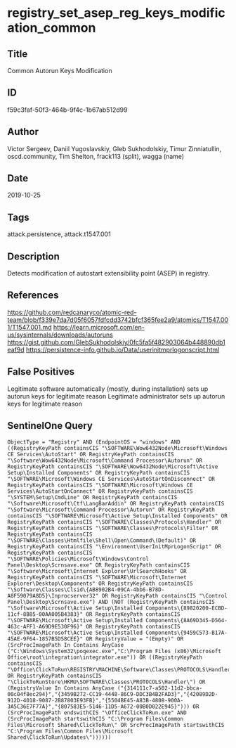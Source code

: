 # registry_set_asep_reg_keys_modification_common

## Title
Common Autorun Keys Modification

## ID
f59c3faf-50f3-464b-9f4c-1b67ab512d99

## Author
Victor Sergeev, Daniil Yugoslavskiy, Gleb Sukhodolskiy, Timur Zinniatullin, oscd.community, Tim Shelton, frack113 (split), wagga (name)

## Date
2019-10-25

## Tags
attack.persistence, attack.t1547.001

## Description
Detects modification of autostart extensibility point (ASEP) in registry.

## References
https://github.com/redcanaryco/atomic-red-team/blob/f339e7da7d05f6057fdfcdd3742bfcf365fee2a9/atomics/T1547.001/T1547.001.md
https://learn.microsoft.com/en-us/sysinternals/downloads/autoruns
https://gist.github.com/GlebSukhodolskiy/0fc5fa5f482903064b448890db1eaf9d
https://persistence-info.github.io/Data/userinitmprlogonscript.html

## False Positives
Legitimate software automatically (mostly, during installation) sets up autorun keys for legitimate reason
Legitimate administrator sets up autorun keys for legitimate reason

## SentinelOne Query
```
ObjectType = "Registry" AND (EndpointOS = "windows" AND ((RegistryKeyPath containsCIS "\SOFTWARE\Wow6432Node\Microsoft\Windows CE Services\AutoStart" OR RegistryKeyPath containsCIS "\Software\Wow6432Node\Microsoft\Command Processor\Autorun" OR RegistryKeyPath containsCIS "\SOFTWARE\Wow6432Node\Microsoft\Active Setup\Installed Components" OR RegistryKeyPath containsCIS "\SOFTWARE\Microsoft\Windows CE Services\AutoStartOnDisconnect" OR RegistryKeyPath containsCIS "\SOFTWARE\Microsoft\Windows CE Services\AutoStartOnConnect" OR RegistryKeyPath containsCIS "\SYSTEM\Setup\CmdLine" OR RegistryKeyPath containsCIS "\Software\Microsoft\Ctf\LangBarAddin" OR RegistryKeyPath containsCIS "\Software\Microsoft\Command Processor\Autorun" OR RegistryKeyPath containsCIS "\SOFTWARE\Microsoft\Active Setup\Installed Components" OR RegistryKeyPath containsCIS "\SOFTWARE\Classes\Protocols\Handler" OR RegistryKeyPath containsCIS "\SOFTWARE\Classes\Protocols\Filter" OR RegistryKeyPath containsCIS "\SOFTWARE\Classes\Htmlfile\Shell\Open\Command\(Default)" OR RegistryKeyPath containsCIS "\Environment\UserInitMprLogonScript" OR RegistryKeyPath containsCIS "\SOFTWARE\Policies\Microsoft\Windows\Control Panel\Desktop\Scrnsave.exe" OR RegistryKeyPath containsCIS "\Software\Microsoft\Internet Explorer\UrlSearchHooks" OR RegistryKeyPath containsCIS "\SOFTWARE\Microsoft\Internet Explorer\Desktop\Components" OR RegistryKeyPath containsCIS "\Software\Classes\Clsid\{AB8902B4-09CA-4bb6-B78D-A8F59079A8D5}\Inprocserver32" OR RegistryKeyPath containsCIS "\Control Panel\Desktop\Scrnsave.exe") AND (NOT (RegistryKeyPath containsCIS "\Software\Microsoft\Active Setup\Installed Components\{89820200-ECBD-11cf-8B85-00AA005B4383}" OR RegistryKeyPath containsCIS "\SOFTWARE\Microsoft\Active Setup\Installed Components\{8A69D345-D564-463c-AFF1-A69D9E530F96}" OR RegistryKeyPath containsCIS "\SOFTWARE\Microsoft\Active Setup\Installed Components\{9459C573-B17A-45AE-9F64-1857B5D58CEE}" OR RegistryValue = "(Empty)" OR (SrcProcImagePath In Contains AnyCase ("C:\Windows\System32\poqexec.exe","C:\Program Files (x86)\Microsoft Office\root\integration\integrator.exe")) OR ((RegistryKeyPath containsCIS "\Office\ClickToRun\REGISTRY\MACHINE\Software\Classes\PROTOCOLS\Handler\" OR RegistryKeyPath containsCIS "\ClickToRunStore\HKMU\SOFTWARE\Classes\PROTOCOLS\Handler\") OR (RegistryValue In Contains AnyCase ("{314111c7-a502-11d2-bbca-00c04f8ec294}","{3459B272-CC19-4448-86C9-DDC3B4B2FAD3}","{42089D2D-912D-4018-9087-2B87803E93FB}","{5504BE45-A83B-4808-900A-3A5C36E7F77A}","{807583E5-5146-11D5-A672-00B0D022E945}"))) OR (SrcProcImagePath endswithCIS "\OfficeClickToRun.exe" AND (SrcProcImagePath startswithCIS "C:\Program Files\Common Files\Microsoft Shared\ClickToRun\" OR SrcProcImagePath startswithCIS "C:\Program Files\Common Files\Microsoft Shared\ClickToRun\Updates\"))))))

```